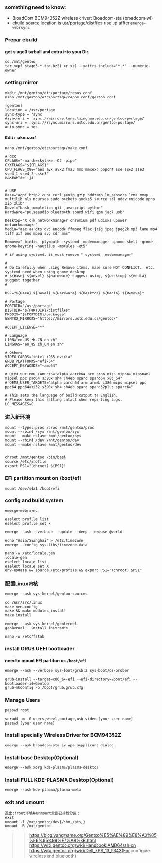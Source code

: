 ### something need to know:
- BroadCom BCM94352Z wireless driver: Broadcom-sta (broadcom-wl)
- ebuild source location is usr/portage/distfiles rise up affter `emerge-webrsync`

### Prepar ebuild
#### get stage3 tarball and extra into your Dir.
```
cd /mnt/gentoo
tar vxpf stage3-*.tar.bz2( or xz) --xattrs-include='*.*' --numeric-owner
```

### setting mirror
```
mkdir /mnt/gentoo/etc/portage/repos.conf
nano /mnt/gentoo/etc/portage/repos.conf/gentoo.conf

[gentoo]
location = /usr/portage
sync-type = rsync
#sync-uri = rsync://mirrors.tuna.tsinghua.edu.cn/gentoo-portage/
sync-uri = rsync://rsync.mirrors.ustc.edu.cn/gentoo-portage/
auto-sync = yes
```

#### Edit make.conf
```
nano /mnt/gentoo/etc/portage/make.conf

# GCC
CFLAGS="-march=skylake -O2 -pipe"
CXXFLAGS="${CFLAGS}"
CPU_FLAGS_X86="aes avx avx2 fma3 mmx mmxext popcnt sse sse2 sse3 sse4_1 sse4_2 ssse3"
MAKEOPTS="-j5"


# USE
Base="acpi bzip2 cups curl geoip gzip hddtemp lm_sensors lzma mmap multilib nls ncurses sudo sockets socks5 source ssl udev unicode upnp zip zlib"
Devel="bash_completion git javascript python"
Hardware="pulseaudio bluetooth sound wifi gpm jack usb"

Desktop="X cjk networkmanager chromium pdf udisks upower networkmanager" 
Media="aac ao dts dvd encode ffmpeg flac jbig jpeg jpeg2k mp3 lame mp4 tiff gif png mpeg svg cdr mms"

Remove="-bindis -plymouth -systemd -modemmanager -gnome-shell -gnome -gnome-keyring -nautilus -modules -qt5"

# if using systemd, it must remove "-systemd -modemmanager"

#
# Do Carefully when using Remove items, make sure NOT CONFLICT.  etc. systemd need when using gnome desktop
# ${Base} ${Devel} ${Hardware} suggest using, ${Desktop} ${Media} suggest together
#

USE="${Base} ${Devel} ${Hardware} ${Desktop} ${Media} ${Remove}"

# Portage
PORTDIR="/usr/portage"
DISTDIR="${PORTDIR}/distfiles"
PKGDIR="${PORTDIR}/packages"
GENTOO_MIRRORS="https://mirrors.ustc.edu.cn/gentoo/"

ACCEPT_LICENSE="*"

# Language
L10N="en-US zh-CN en zh"
LINGUAS="en_US zh_CN en zh"

# Others
VIDEO_CARDS="intel i965 nvidia"
GRUB_PLATFORMS="efi-64"
ACCEPT_KEYWORDS="~amd64"

# QEMU_SOFTMMU_TARGETS="alpha aarch64 arm i386 mips mips64 mips64el mipsel ppc ppc64 s390x sh4 sh4eb sparc sparc64 x86_64"
# QEMU_USER_TARGETS="alpha aarch64 arm armeb i386 mips mipsel ppc ppc64 ppc64abi32 s390x sh4 sh4eb sparc sparc32plus sparc64"

# This sets the language of build output to English.
# Please keep this setting intact when reporting bugs.
LC_MESSAGES=C
```

### 进入新环境
```
mount --types proc /proc /mnt/gentoo/proc
mount --rbind /sys /mnt/gentoo/sys
mount --make-rslave /mnt/gentoo/sys
mount --rbind /dev /mnt/gentoo/dev
mount --make-rslave /mnt/gentoo/dev
```
```

chroot /mnt/gentoo /bin/bash
source /etc/profile
export PS1="(chroot) ${PS1}"
```

### EFI partition mount on /boot/efi
`mount /dev/sda1 /boot/efi`

### config and build system

```
emerge-webrsync

eselect profile list
eselect profile set X

emerge --ask --verbose --update --deep --newuse @world

echo "Asia/Shanghai" > /etc/timezone
emerge --config sys-libs/timezone-data

nano -w /etc/locale.gen
locale-gen
eselect locale list
eselect locale set X
env-update && source /etc/profile && export PS1="(chroot) $PS1"
```
### 配置Linux内核
```
emerge --ask sys-kernel/gentoo-sources

cd /usr/src/linux
make menuconfig
make && make modules_install
make install

emerge --ask sys-kernel/genkernel
genkernel --install initramfs

nano -w /etc/fstab
```


### install GRUB UEFI bootloader
#### need to mount EFI partiton on `/boot/efi`
```
emerge --ask --verbose sys-boot/grub:2 sys-boot/os-prober

grub-install --target=x86_64-efi --efi-directory=/boot/efi --bootloader-id=Gentoo
grub-mkconfig -o /boot/grub/grub.cfg
```
### Manage Users
```
passwd root

seradd -m -G users,wheel,portage,usb,video [your user name]
passwd [your user name]
```
### Install specially Wireless Driver for BCM94352Z
```
emerge --ask broadcom-sta iw wpa_supplicant dialog
```
### Install base Desktop(Optional)
```
emerge --ask xorg kde-plasma/plasma-desktop
```

### Install FULL KDE-PLASMA Desktop(Optional)
`emerge --ask kde-plasma/plasma-meta`

### exit and umount
```
退出chroot环境并unmount全部已持载分区：
exit
umount -l /mnt/gentoo/dev{/shm,/pts,}
umount -R /mnt/gentoo
```

>> https://blog.yangmame.org/Gentoo%E5%AE%89%E8%A3%85%E6%95%99%E7%A8%8B.html
>> https://wiki.gentoo.org/wiki/Handbook:AMD64/zh-cn
>> https://wiki.gentoo.org/wiki/Dell_XPS_13_9343(For configure wireless and bluetooth)
